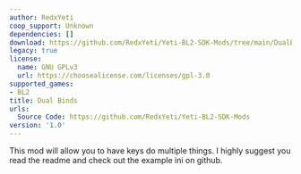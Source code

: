 ```yaml
---
author: RedxYeti
coop_support: Unknown
dependencies: []
download: https://github.com/RedxYeti/Yeti-BL2-SDK-Mods/tree/main/DualBinds
legacy: true
license:
  name: GNU GPLv3
  url: https://choosealicense.com/licenses/gpl-3.0
supported_games:
- BL2
title: Dual Binds
urls:
  Source Code: https://github.com/RedxYeti/Yeti-BL2-SDK-Mods
version: '1.0'
---
```

This mod will allow you to have keys do multiple things. I highly suggest you read the readme and check out the example ini on github.